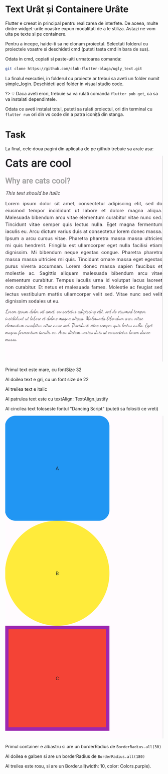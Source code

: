 # Text Urât și Containere Urâte

Flutter e creeat in principal pentru realizarea de interfete. De aceea, multe dintre widget-urile noastre expun modalitati de a le stiliza. Astazi ne vom uita pe texte si pe containere.

Pentru a incepe, haide-ti sa ne clonam proiectul. Selectati folderul cu proiectele voastre si deschideti cmd (puteti tasta cmd in bara de sus).

Odata in cmd, copiati si paste-uiti urmatoarea comanda:

```bash
git clone https://github.com/club-flutter-blaga/ugly_text.git
```

La finalul executiei, in folderul cu proiecte ar trebui sa aveti un folder numit simple_login. Deschideti acel folder in visual studio code.

?> 💡 Daca aveti erori, trebuie sa va rulati comanda `flutter pub get`, ca sa va instalati dependintele.

Odata ce aveti instalat totul, puteti sa rulati proiectul, ori din terminal cu `flutter run` ori din vs code din a patra iconiță din stanga.

# Task

La final, cele doua pagini din aplicatia de pe github trebuie sa arate asa:

![uglyText](../img/texte.png)

Primul text este mare, cu fontSize 32

Al doilea text e gri, cu un font size de 22

Al treilea text e italic

Al patrulea text este cu textAlign: TextAlign.justify

Al cincilea text foloseste fontul "Dancing Script" (puteti sa folositi ce vreti)

![uglyText](../img/containere.png)


Primul container e albastru si are un borderRadius de `BorderRadius.all(30)`

Al doilea e galben si are un borderRadius de `BorderRadius.all(180)`

Al treilea este rosu, si are un Border.all(width: 10, color: Colors.purple).